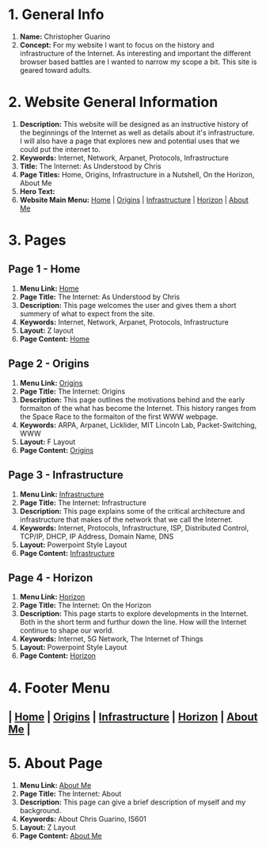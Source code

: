 # 1. General Info
1. **Name:** Christopher Guarino 
2. **Concept:** For my website I want to focus on the history and infrastructure of the Internet. As interesting and important the different browser based battles are I wanted to narrow my scope a bit. This site is geared toward adults. 
# 2. Website General Information 
1. **Description:** This website will be designed as an instructive history of the beginnings of the Internet as well as details about it's infrastructure. I will also have a page that explores new and potential uses that we could put the internet to. 
2. **Keywords:** Internet, Network, Arpanet, Protocols, Infrastructure 
3. **Title:** The Internet: As Understood by Chris
4. **Page Titles:** Home, Origins, Infrastructure in a Nutshell, On the Horizon, About Me
5. **Hero Text:** 
6. **Website Main Menu:** [Home](HW2_InternetWebsite.md) | [Origins](Origins.md) | [Infrastructure](Infastructure.md) | [Horizon](Future.md) | [About Me](about.md)
# 3. Pages
## Page 1 -  Home 
1. **Menu Link:** [Home](HW2_InternetWebsite.md) 
2. **Page Title:** The Internet: As Understood by Chris 
3. **Description:** This page welcomes the user and gives them a short summery of what to expect from the site. 
4. **Keywords:** Internet, Network, Arpanet, Protocols, Infrastructure 
5. **Layout:** Z layout 
6. **Page Content:** [Home](HW2_InternetWebsite.md) 
## Page 2 -  Origins 
1. **Menu Link:** [Origins](Origins.md) 
2. **Page Title:** The Internet: Origins
3. **Description:** This page outlines the motivations behind and the early formaiton of the what has become the Internet. This history ranges from the Space Race to the formaiton of the first WWW webpage.  
4. **Keywords:** ARPA, Arpanet, Licklider, MIT Lincoln Lab, Packet-Switching, WWW
5. **Layout:** F Layout 
6. **Page Content:** [Origins](origins.md)  
## Page 3 -  Infrastructure  
1. **Menu Link:** [Infrastructure](Infastructure.md) 
2. **Page Title:** The Internet: Infrastructure 
3. **Description:** This page explains some of the critical architecture and infrastructure that makes of the network that we call the Internet.  
4. **Keywords:** Internet, Protocols, Infrastructure, ISP, Distributed Control, TCP/IP, DHCP, IP Address, Domain Name, DNS
5. **Layout:** Powerpoint Style Layout
6. **Page Content:** [Infrastructure](Infastructure.md) 
## Page 4 -  Horizon  
1. **Menu Link:** [Horizon](Future.md) 
2. **Page Title:** The Internet: On the Horizon 
3. **Description:** This page starts to explore developments in the Internet. Both in the short term and furthur down the line. How will the Internet continue to shape our world.  
4. **Keywords:** Internet, 5G Network, The Internet of Things
5. **Layout:** Powerpoint Style Layout
6. **Page Content:** [Horizon](Future.md)  
# 4. Footer Menu 
## | [Home](HW2_InternetWebsite.md) | [Origins](Origins.md) | [Infrastructure](Infastructure.md) | [Horizon](Future.md)  | [About Me](about.md) |
# 5. About Page 
1. **Menu Link:** [About Me](about.md) 
2. **Page Title:** The Internet: About 
3. **Description:** This page can give a brief description of myself and my background. 
4. **Keywords:** About Chris Guarino, IS601
5. **Layout:** Z Layout
6. **Page Content:** [About Me](about.md) 
